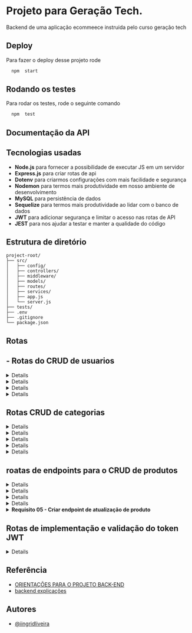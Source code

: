 
# Projeto para Geração Tech.



Backend de uma aplicação ecommeece  instruida pelo curso geração tech


## Deploy

Para fazer o deploy desse projeto rode

```bash
  npm  start
```


## Rodando os testes

Para rodar os testes, rode o seguinte comando

```bash
  npm  test
```





## Documentação da API


## Tecnologias usadas


- **Node.js** para fornecer a possibilidade de executar JS em um servidor
- **Express.js** para criar rotas de api
- **Dotenv** para criarmos configurações com mais facilidade e segurança
- **Nodemon** para termos mais produtividade em nosso ambiente de desenvolvimento
- **MySQL** para persistência de dados
- **Sequelize** para termos mais produtividade ao lidar com o banco de dados 
- **JWT** para adicionar segurança e limitar o acesso nas rotas de API
- **JEST** para nos ajudar a testar e manter a qualidade do código

## Estrutura de diretório
```
project-root/
├── src/
│   ├── config/
│   ├── controllers/
│   ├── middleware/
│   ├── models/
│   ├── routes/
│   ├── services/
│   ├── app.js
│   └── server.js
├── tests/
├── .env
├── .gitignore
└── package.json
```





## Rotas


## - Rotas do CRUD de usuarios

<details>
 
  
- GET /v1/user/:id

**Response body**
```json
{
  "id": 1,
  "firstname": "user firstname",
  "surname": "user surname",
  "email": "user@mail.com"
}  
```
</details>


<details>
  
  
- POST /v1/user



**Payload**

```json
{
  "firstname": "user firstname",
  "surname": "user surname",
  "email": "user@mail.com",
  "password": "123@123",
  "confirmPassword": "123@123",
}  
```

</details>

<details>


  - PUT /v1/user/:id

**Headers**
- Content-type: application/json

**Payload**
```json
{
  "firstname": "user firstname",
  "surname": "user surname",
  "email": "user@mail.com",
}  
```


</details>


<details>
 

- DELETE /v1/user/:id



</details>

## Rotas CRUD de categorias

<details>
 

- GET /v1/category/search

**Query params**
  - `limit=-1`
    - Query string para definir o limit de itens por página
    - Use `-1` como valor para buscar todos os itens
    - Padrão: 12
  - `page=1`
    - Query string para definir a paginação dos dados retornados
    - Quando `limit` receber `-1` a opção de `page` não tem nenhum efeito no resultado da busca e pode ser omitida da query string
    - Padrão: 1
  - `fields=name,slug`
    - Query string para limitar quais campos serão retornados
  - `use_in_menu=true`
    - Query string para filtrar apenas as categorias que podem aparecer no menu

**Response body**
```json
{
  "data": [
    {
      "id": 1,
      "name": "Shoes",
      "slug": "shoes",
      "use_in_menu": true
    },
    {
      "id": 2,
      "name": "Offers",
      "slug": "offers",
      "use_in_menu": true
    },
    {
      "id": 3,
      "name": "Black Friday",
      "slug": "black-friday",
      "use_in_menu": false
    }
  ],
  "total": 10,
  "limit": -1,
  "page": 1
}  
```


</details>

<details>
 
- GET /v1/category/:id

**Response body**
```json
{
  "id": 1,
  "name": "Shoes",
  "slug": "shoes",
  "use_in_menu": true
}  
```

**Response Status Code**
- 200 OK - Deve ser retornado quando a requisição foi bem sucedida
- 404 Not Found - Deve ser retornado quando o recurso solicitado não existe
</details>


<details>


- POST /v1/category



**Payload**

```json
{
  "name": "Shoes",
  "slug": "shoes",
  "use_in_menu": true
}  
```


</details>

<details>
 

- PUT /v1/category/:id

**Headers**
- Content-type: application/json

**Payload**
```json
{
  "name": "Shoes",
  "slug": "shoes",
  "use_in_menu": true
} 
```

</details>

<details>
  

- DELETE /v1/category/:id


</details>

## roatas de  endpoints para o CRUD de produtos

<details>


- GET /v1/product/search

**Query params**
  - `limit=30`
    - Query string para definir o limit de itens por página
    - Use `-1` como valor para buscar todos os itens
    - Padrão: 12
  - `page=2`
    - Query string para definir a paginação dos dados retornados
    - Quando `limit` receber `-1` a opção de `page` não tem nenhum efeito no resultado da busca e pode ser omitida da query string
    - Padrão: 1
  - `fields=name,images,price`
    - Query string para limitar quais campos serão retornados
  - `match=Tênis`
    - Query string usada para filtrar o resultado de produtos por um termo que combine com o nome ou descrição do produto
  - `category_ids=15,24`
    - Query string usada para filtrar o resultado de produtos pelo ID das categorias
  - `price-range=100-200`
    - Query string para filtrar o resultado de produtos por uma determinada "janela" de preços 
  - `option[45]=GG,PP`
    - Query string para filtrar o resultado de produtos pelo valor das opções disponíveis

**Response body**
```json
{
  "data": [
    {
      "id": 1,
      "enabled": true,
      "name": "Produto 01",
      "slug": "produto-01",
      "stock": 10,
      "description": "Descrição do produto 01",
      "price": 119.90,
      "price_with_discount": 99.90,
      "category_ids": [1, 15, 24, 68],
      "images": [
        {
          "id": 1,
          "path": "https://store.com/media/product-01/image-01.png"
        },
        {
          "id": 2,
          "path": "https://store.com/media/product-01/image-02.png"
        },
        {
          "id": 3,
          "path": "https://store.com/media/product-01/image-02.jpg"
        }
      ],
      "options": [
        { 
          "id": 1
          ... 
        },
        { 
          "id": 2
          ... 
        }
      ]
    }
  ],
  "total": 120,
  "limit": 12,
  "page": 1,
}  
```

</details>

<details>
  

- GET /v1/product/:id

**Response body**
```json
{
  "id": 1,
  "enabled": true,
  "name": "Produto 01",
  "slug": "product-01",
  "stock": 10,
  "description": "Descrição do produto 01",
  "price": 119.90,
  "price_with_discount": 99.90,
  "category_ids": [1, 15, 24, 68],
  "images": [
    {
      "id": 1,
      "content": "https://store.com/media/product-01/image-01.png"
    },
    {
      "id": 2,
      "path": "https://store.com/media/product-01/image-02.png"
    },
    {
      "id": 3,
      "path": "https://store.com/media/product-01/image-02.jpg"
    }
  ],
  "options": [
    { 
      "id": 1
      ... 
    },
    { 
      "id": 2
      ... 
    }
  ]
}  
```

**Response Status Code**
- 200 OK - Deve ser retornado quando a requisição foi bem sucedida
- 404 Not Found - Deve ser retornado quando o recurso solicitado não existe
</details>

<details>
 
- POST /v1/product



**Payload**

```json
  {
    "enabled": true,
    "name": "Produto 01",
    "slug": "produto-01",
    "stock": 10,
    "description": "Descrição do produto 01",
    "price": 119.90,
    "price_with_discount": 99.90,
    "category_ids": [1, 15, 24, 68],
    "images": [ 
      {
        "type": "image/png",
        "path": "base64 da imagem 1" 
      },
      {
        "type": "image/png",
        "path": "base64 da imagem 2" 
      },
      {
        "type": "image/jpg",
        "path": "base64 da imagem 3" 
      }
    ],
    "options": [
      {
        "title": "Cor",
        "shape": "square",
        "radius": "4px",
        "type": "text",
        "value": ["PP", "GG", "M"]
      },
      {
        "title": "Tamanho",
        "shape": "circle",
        "type": "color",
        "values": ["#000", "#333"]
      }
    ]
  }
  ```


</details>

<details>
 

- PUT /v1/product/:id

**Headers**
- Content-type: application/json

**Payload**

```json
  {
    "enabled": true,
    "name": "Produto 01 atualizado",
    "slug": "produto-01-atualizado",
    "stock": 20,
    "description": "Descrição do produto 01 atualizado",
    "price": 49.9,
    "price_with_discount": 0,
    "category_ids": [1, 15, 24, 68],
    "images": [ 
      {
        "type": "image/png",
        "path": "base64 da imagem 1" 
      },
      {
        "id": 2,
        "path": true
      },
      {
        "id": 3,
        "path": "base64 da imagem 3" 
      },
      {
        "id": 1,
        "path": "https://store.com/media/product-01/image-01.jpg"
      }
    ],
    "options": [
      {
        "id": 1,
        "deleted": true,
      }
      {
        "id": 2,
        "radius": "10px",
        "value": ["42/43", "44/45"]
      },
      {
        "title": "Tipo",
        "shape": "square",
        "type": "text",
        "values": ["100% algodão", "65% algodão"]
      }
    ]
  }
  ```

</details>


<details>
  <summary><strong>Requisito 05 - Criar endpoint de atualização de produto</strong></summary><br>

- DELETE /v1/product/:id

</details>


## Rotas de  implementação e validação do token JWT
<details>

- POST /v1/user/token


**Payload**

```json
{
  "email": "user@mail.com",
  "password": "123@123",
}  
```

**Response body**
```json
{
    "message": "User logado com suceso",
    "newlongin": {
        "token": <token>
    }
} 
```


</details>


## Referência

 - [ORIENTAÇÕES PARA O PROJETO BACK-END](https://github.com/digitalcollegebr/projeto-backend)
 - [backend explicações](https://dust-starburst-c57.notion.site/Desenvolvimento-Back-End-JavaScript-5038d9fff41d45688f698f7d88a5a19e
)



## Autores

- [@iingridliveira](https://github.com/iingridliveira)

